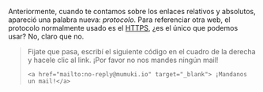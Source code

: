 Anteriormente, cuando te contamos sobre los enlaces relativos y absolutos, apareció una palabra nueva: *protocolo*. Para referenciar otra web, el protocolo normalmente usado es el [HTTPS](https://es.wikipedia.org/wiki/Protocolo_seguro_de_transferencia_de_hipertexto), ¿es el único que podemos usar?
No, claro que no.

> Fijate que pasa, escribí el siguiente código en el cuadro de la derecha y hacele clic al link. ¡Por favor no nos mandes ningún mail!
>
>```
> <a href="mailto:no-reply@mumuki.io" target="_blank"> ¡Mandanos un mail!</a>
>```
